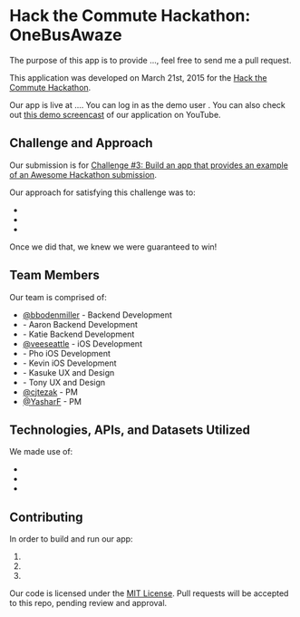 # Hack the Commute Hackathon: OneBusAwaze

The purpose of this app is to provide ..., feel free to send me a pull request.

This application was developed on March 21st, 2015 for the [Hack the Commute Hackathon](https://codeforseattle.hackpad.com/Hack-the-Commute-2h8AsgMYcB8).


Our app is live at .... You can log in as the demo user . You can also check out [this demo screencast](https://none.com) of our application on YouTube.

## Challenge and Approach

Our submission is for [Challenge #3: Build an app that provides an example of an Awesome Hackathon submission](http://example.com/this-also-goes-nowhere).

Our approach for satisfying this challenge was to:

- 
- 
- 

Once we did that, we knew we were guaranteed to win!

## Team Members

Our team is comprised of:

- [@bbodenmiller](https://github.com/bbodenmiller) - Backend Development
- []() - Aaron Backend Development
- []() - Katie Backend Development
- [@veeseattle](https://github.com/veeseattle) - iOS Development
- []() - Pho iOS Development
- []() - Kevin iOS Development
- []() - Kasuke UX and Design
- []() - Tony UX and Design
- [@cjtezak](https://github.com/cjtezak) - PM
- [@YasharF](http://github.com/YasharF) - PM

## Technologies, APIs, and Datasets Utilized

We made use of:

- 
- 
-

## Contributing

In order to build and run our app:

1. 
2. 
3.

Our code is licensed under the [MIT License](LICENSE.md). Pull requests will be accepted to this repo, pending review and approval.
